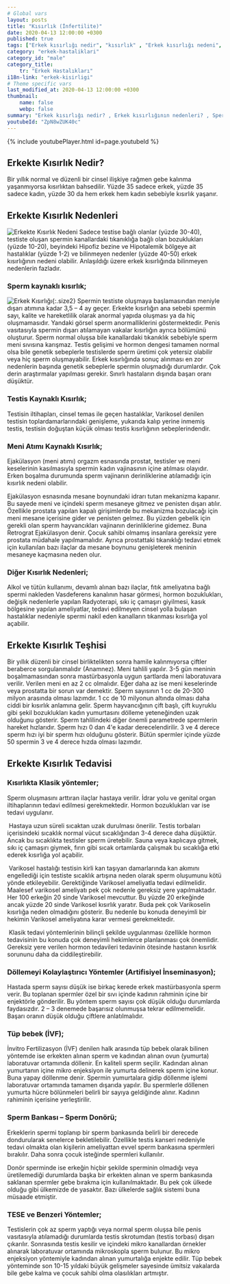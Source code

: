 ```yaml
---
# Global vars
layout: posts
title: "Kısırlık (İnfertilite)"
date: 2020-04-13 12:00:00 +0300
published: true
tags: ["Erkek kısırlığı nedir", "kısırlık" , "Erkek kısırlığı nedeni", "kısırlık çözümü" , "kısırlık ameliyatı", "Sperm kaynaklı kısırlık", "Testis kaynaklı kısırlık", "Ejakülasyon kaynaklı kısırlık", "Kısırlık teşhisi", "Kısırlık Tedavisi", "tüp bebek" , "Sperm Bankası", "Tese Yöntemi", "Donör spermi", "erkekte kısırlık teşhisi" , "erkekte kısırlık tedavisi" , "kısırlık nedeni"]
category: "erkek-hastaliklari"
category_id: "male"
category_title:
    tr: "Erkek Hastalıkları"
i18n-link: "erkek-kisirligi"
# Theme specific vars
last_modified_at: 2020-04-13 12:00:00 +0300
thumbnail:
    name: false
    webp: false
summary: "Erkek kısırlığı nedir? , Erkek kısırlığının nedenleri? , Sperm kaynaklı kısırlık? , Testis kaynaklı kısırlık? ,  Ejakülasyon kaynaklı kısırlık? , Kısırlık teşhisi? , Kısırlık Tedavisi?, Klasik yöntemler , Döllemeyi kolaylaştırıcı yöntemler , tüp bebek , Sperm Bankası , Tese Yöntemi , Donör spermi"
youtubeId: "ZpN8wZUK40c"
---
```

{% include youtubePlayer.html id=page.youtubeId %}




## Erkekte Kısırlık Nedir?

Bir yıllık normal ve düzenli bir cinsel ilişkiye rağmen gebe kalınma yaşanmıyorsa kısırlıktan bahsedilir. Yüzde 35 sadece erkek, yüzde 35 sadece kadın, yüzde 30 da hem erkek hem kadın sebebiyle kısırlık yaşanır.

## Erkekte Kısırlık Nedenleri

![Erkekte Kısırlık Nedeni](/assets/img/erkektekisirlik.jpeg)
Sadece testise bağlı olanlar (yüzde 30-40), testiste oluşan spermin kanallardaki tıkanıklığa bağlı olan bozuklukları (yüzde 10-20), beyindeki Hipofiz bezine ve Hipotalemik bölgeye ait hastalıklar (yüzde 1-2) ve bilinmeyen nedenler (yüzde 40-50) erkek kısırlığının nedeni olabilir. Anlaşıldığı üzere erkek kısırlığında bilinmeyen nedenlerin fazladır.

### Sperm kaynaklı kısırlık;
![Erkek Kısırlığı](/assets/img/kisirliknedeni.jpeg){:.size2}
Spermin testiste oluşmaya başlamasından meniyle dışarı atımına kadar 3,5 – 4 ay geçer. Erkekte kısırlığın ana sebebi spermin sayı, kalite ve hareketlilik olarak anormal yapıda oluşması ya da hiç oluşmamasıdır. Yandaki görsel sperm anormalliklerini göstermektedir. Penis vasıtasıyla spermin dışarı atılamayan vakalar kısırlığın ayrıca bölümünü oluşturur. Sperm normal oluşsa bile kanallardaki tıkanıklık sebebiyle sperm meni sıvısına karışmaz. Testis gelişimi ve hormon dengesi tamamen normal olsa bile genetik sebeplerle testislerde sperm üretimi çok yetersiz olabilir veya hiç sperm oluşmayabilir. Erkek kısırlığında sonuç alınması en zor nedenlerin başında genetik sebeplerle spermin oluşmadığı durumlardır. Çok derin araştırmalar yapılması gerekir. Sınırlı hastaların dışında başarı oranı düşüktür.

### Testis Kaynaklı Kısırlık;

Testisin iltihapları, cinsel temas ile geçen hastalıklar, Varikosel denilen testisin toplardamarlarındaki genişleme, yukarıda kalıp yerine inmemiş testis, testisin doğuştan küçük olması testis kısırlığının sebeplerindendir.

### Meni Atımı Kaynaklı Kısırlık;

Ejakülasyon (meni atımı) orgazm esnasında prostat, testisler ve meni keselerinin kasılmasıyla spermin kadın vajinasının içine atılması olayıdır. Erken boşalma durumunda sperm vajinanın derinliklerine atılamadığı için kısırlık nedeni olabilir.

​Ejakülasyon esnasında mesane boynundaki idrarı tutan mekanizma kapanır. Bu sayede meni ve içindeki sperm mesaneye gitmez ve penisten dışarı atılır. Özellikle prostata yapılan kapalı girişimlerde bu mekanizma bozulacağı için meni mesane içerisine gider ve penisten gelmez. Bu yüzden gebelik için gerekli olan sperm hayvancıkları vajinanın derinliklerine gidemez. Buna Retrograt Ejakülasyon denir. Çocuk sahibi olmamış insanlara gereksiz yere prostata müdahale yapılmamalıdır. Ayrıca prostattaki tıkanıklığı tedavi etmek için kullanılan bazı ilaçlar da mesane boynunu genişleterek meninin mesaneye kaçmasına neden olur.

### Diğer Kısırlık Nedenleri;

Alkol ve tütün kullanımı, devamlı alınan bazı ilaçlar, fıtık ameliyatına bağlı spermi nakleden Vasdeferens kanalının hasar görmesi, hormon bozuklukları, değişik nedenlerle yapılan Radyoterapi, sıkı iç çamaşırı giyilmesi, kasık bölgesine yapılan ameliyatlar, tedavi edilmeyen cinsel yolla bulaşan hastalıklar nedeniyle spermi nakil eden kanalların tıkanması kısırlığa yol açabilir.

## Erkekte Kısırlık Teşhisi

Bir yıllık düzenli bir cinsel birliktelikten sonra hamile kalınmıyorsa çiftler beraberce sorgulanmalıdır (Anamnez). Meni tahlili yapılır. 3-5 gün meninin boşalmamasından sonra mastürbasyonla uygun şartlarda meni laboratuvara verilir. Verilen meni en az 2 cc olmalıdır. Eğer daha az ise meni keselerinde veya prostatta bir sorun var demektir. Sperm sayısının 1 cc de 20-300 milyon arasında olması lazımdır. 1 cc de 10 milyonun altında olması daha ciddi bir kısırlık anlamına gelir. Sperm hayvancığının çift başlı, çift kuyruklu gibi şekil bozuklukları kadın yumurtasını dölleme yeteneğinden uzak olduğunu gösterir. Sperm tahlilindeki diğer önemli parametrede spermlerin hareket hızlarıdır. Sperm hızı 0 dan 4'e kadar derecelendirilir. 3 ve 4 derece sperm hızı iyi bir sperm hızı olduğunu gösterir. Bütün spermler içinde yüzde 50 spermin 3 ve 4 derece hızda olması lazımdır.

## Erkekte Kısırlık Tedavisi

### Kısırlıkta Klasik yöntemler;

Sperm oluşmasını arttıran ilaçlar hastaya verilir. İdrar yolu ve genital organ iltihaplarının tedavi edilmesi gerekmektedir. Hormon bozuklukları var ise tedavi uygulanır.

​
Hastaya uzun süreli sıcaktan uzak durulması önerilir. Testis torbaları içerisindeki sıcaklık normal vücut sıcaklığından 3-4 derece daha düşüktür. Ancak bu sıcaklıkta testisler sperm üretebilir. Sauna veya kaplıcaya gitmek, sıkı iç çamaşırı giymek, fırın gibi sıcak ortamlarda çalışmak bu sıcaklığa etki ederek kısırlığa yol açabilir.

​
Varikosel hastalığı testisin kirli kan taşıyan damarlarında kan akımını engellediği için testiste sıcaklık artışına neden olarak sperm oluşumunu kötü yönde etkileyebilir. Gerektiğinde Varikosel ameliyatla tedavi edilmelidir. Maalesef varikosel ameliyatı pek çok nedenle gereksiz yere yapılmaktadır. Her 100 erkeğin 20 sinde Varikosel mevcuttur. Bu yüzde 20 erkeğinde ancak yüzde 20 sinde Varikosel kısırlık yaratır. Buda pek çok Varikoselin kısırlığa neden olmadığını gösterir. Bu nedenle bu konuda deneyimli bir hekimin Varikosel ameliyatına karar vermesi gerekmektedir.

​
Klasik tedavi yöntemlerinin bilinçli şekilde uygulanması özellikle hormon tedavisinin bu konuda çok deneyimli hekimlerce planlanması çok önemlidir. Gereksiz yere verilen hormon tedavileri tedavinin ötesinde hastanın kısırlık sorununu daha da ciddileştirebilir.

### Döllemeyi Kolaylaştırıcı Yöntemler (Artifisiyel İnseminasyon);

Hastada sperm sayısı düşük ise birkaç kerede erkek mastürbasyonla sperm verir. Bu toplanan spermler özel bir sıvı içinde kadının rahminin içine bir enjektörle gönderilir. Bu yöntem sperm sayısı çok düşük olduğu durumlarda faydasızdır. 2 – 3 denemede başarısız olunmuşsa tekrar edilmemelidir. Başarı oranın düşük olduğu çiftlere anlatılmalıdır.

### Tüp bebek (İVF);

İnvitro Fertilizasyon (İVF) denilen halk arasında tüp bebek olarak bilinen yöntemde ise erkekten alınan sperm ve kadından alınan ovun (yumurta) laboratuvar ortamında döllenir. En kaliteli sperm seçilir. Kadından alınan yumurtanın içine mikro enjeksiyon ile yumurta delinerek sperm içine konur. Buna yapay döllenme denir. Spermin yumurtalara gidip döllenme işlemi laboratuvar ortamında tamamen dışarıda yapılır. Bu spermlerle döllenen yumurta hücre bölünmeleri belirli bir sayıya geldiğinde alınır. Kadının rahiminin içerisine yerleştirilir.

### Sperm Bankası – Sperm Donörü;

Erkeklerin spermi toplanıp bir sperm bankasında belirli bir derecede dondurularak senelerce bekletilebilir. Özellikle testis kanseri nedeniyle tedavi olmakta olan kişilerin ameliyattan evvel sperm bankasına spermleri bırakılır. Daha sonra çocuk isteğinde spermleri kullanılır.

​Donör sperminde ise erkeğin hiçbir şekilde sperminin olmadığı veya üretilemediği durumlarda başka bir erkekten alınan ve sperm bankasında saklanan spermler gebe bırakma için kullanılmaktadır. Bu pek çok ülkede olduğu gibi ülkemizde de yasaktır. Bazı ülkelerde sağlık sistemi buna müsaade etmiştir.

### TESE ve Benzeri Yöntemler;

 Testislerin çok az sperm yaptığı veya normal sperm oluşsa bile penis vasıtasıyla atılamadığı durumlarda testis skrotumdan (testis torbası) dışarı çıkarılır. Sonrasında testis kesilir ve içindeki mikro kanallardan örnekler alınarak laboratuvar ortamında mikroskopla sperm bulunur. Bu mikro enjeksiyon yöntemiyle kadından alınan yumurtalığa enjekte edilir. Tüp bebek yönteminde son 10-15 yıldaki büyük gelişmeler sayesinde ümitsiz vakalarda bile gebe kalma ve çocuk sahibi olma olasılıkları artmıştır.
